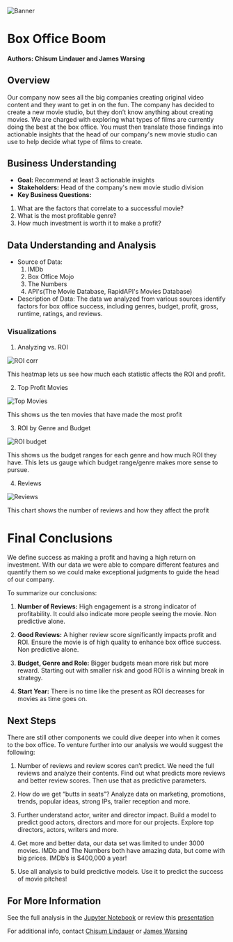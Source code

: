 ![Banner](banner2)

# Box Office Boom
#### Authors: Chisum Lindauer and James Warsing

## Overview
Our company now sees all the big companies creating original video content and they want to get in on the fun. The company has decided to create a new movie studio, but they don’t know anything about creating movies. We are charged with exploring what types of films are currently doing the best at the box office. You must then translate those findings into actionable insights that the head of our company's new movie studio can use to help decide what type of films to create.

## Business Understanding
- __Goal:__ Recommend at least 3 actionable insights
- __Stakeholders:__ Head of the company's new movie studio division
- __Key Business Questions:__ 
1. What are the factors that correlate to a successful movie?
2. What is the most profitable genre?
3. How much investment is worth it to make a profit?

## Data Understanding and Analysis
- Source of Data:
    1. IMDb
    2. Box Office Mojo
    3. The Numbers
    4. API's(The Movie Database, RapidAPI's Movies Database)
- Description of Data: The data we analyzed from various sources identify factors for box office success, including genres, budget, profit, gross, runtime, ratings, and reviews.
### Visualizations
1. Analyzing vs. ROI

![ROI corr](correlation.png)

This heatmap lets us see how much each statistic affects the ROI and profit.

2. Top Profit Movies

![Top Movies](Top_10_Movies.png)

This shows us the ten movies that have made the most profit

3. ROI by Genre and Budget

![ROI budget](budget.png)

This shows us the budget ranges for each genre and how much ROI they have. This lets us gauge which budget range/genre makes more sense to pursue.

4. Reviews

![Reviews](Reviews)

This chart shows the number of reviews and how they affect the profit

# Final Conclusions
We define success as making a profit and having a high return on investment. With our data we were able to compare different features and quantify them so we could make exceptional judgments to guide the head of our company.

To summarize our conclusions:

1. __Number of Reviews:__ High engagement is a strong indicator of profitability. It could also indicate more people seeing the movie. Non predictive alone.

2. __Good Reviews:__ A higher review score significantly impacts profit and ROI. Ensure the movie is of high quality to enhance box office success.  Non predictive alone.

3. __Budget, Genre and Role:__ Bigger budgets mean more risk but more reward.  Starting out with smaller risk and good ROI is a winning break in strategy.  

4. __Start Year:__ There is no time like the present as ROI decreases for movies as time goes on.



## Next Steps
There are still other components we could dive deeper into when it comes to the box office. To venture further into our analysis we would suggest the following:

1. Number of reviews and review scores can’t predict.  We need the full reviews and analyze their contents.  Find out what predicts more reviews and better review scores.  Then use that as predictive parameters.

2. How do we get “butts in seats”?  Analyze data on marketing, promotions, trends, popular ideas, strong IPs, trailer reception and more.

3. Further understand actor, writer and director impact.  Build a model to predict good actors, directors and more for our projects.  Explore top directors, actors, writers and more.

4. Get more and better data, our data set was limited to under 3000 movies.  IMDb and The Numbers both have amazing data, but come with big prices.  IMDb’s is $400,000 a year!

5. Use all analysis to build predictive models.  Use it to predict the success of movie pitches!





## For More Information
See the full analysis in the [Jupyter Notebook]() or review this [presentation]()

For additional info, contact [Chisum Lindauer](https://www.linkedin.com/in/chisum-lindauer-2632112/) or [James Warsing](https://www.linkedin.com/in/james-warsing-a51360303/)